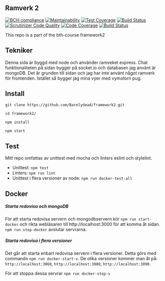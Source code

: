 Ramverk 2
---------------

[![BCH compliance](https://bettercodehub.com/edge/badge/Barelydead/framework2?branch=master)](https://bettercodehub.com/)
[![Maintainability](https://api.codeclimate.com/v1/badges/2d247096c0bfb7a88f4c/maintainability)](https://codeclimate.com/github/Barelydead/framework2/maintainability)
[![Test Coverage](https://api.codeclimate.com/v1/badges/2d247096c0bfb7a88f4c/test_coverage)](https://codeclimate.com/github/Barelydead/framework2/test_coverage)
[![Build Status](https://travis-ci.org/Barelydead/framework2.svg?branch=master)](https://travis-ci.org/Barelydead/framework2)
[![Scrutinizer Code Quality](https://scrutinizer-ci.com/g/Barelydead/framework2/badges/quality-score.png?b=master)](https://scrutinizer-ci.com/g/Barelydead/framework2/?branch=master)
[![Code Coverage](https://scrutinizer-ci.com/g/Barelydead/framework2/badges/coverage.png?b=master)](https://scrutinizer-ci.com/g/Barelydead/framework2/?branch=master)
[![Build Status](https://scrutinizer-ci.com/g/Barelydead/framework2/badges/build.png?b=master)](https://scrutinizer-ci.com/g/Barelydead/framework2/build-status/master)

This repo is a part of the bth-course framework2

## Tekniker
Denna sida är byggd med node och använder ramveket express. Chat funktionaliteten på sidan bygger på socket.io och databasen jag använt är mongoDB. Det är grunden till sidan och jag har inte använt något ramverk för frontenden. Istället så bygger jag mina vyer med vymotorn pug.


## Install

```
git clone https://github.com/Barelydead/framework2.git
```

```
cd framework2/
```

```
npm install
```

```
npm start
```

## Test
Mitt repo omfattas av unittest med mocha och linters eslint och stylelint.

- Unittest: `npm test`
- Linters: `npm run lint`
- Unittest i flera versioner av node: `npm run docker-test-all`

## Docker

##### Starta redovisa och mongoDB
För att starta redovisa servern och mongodbservern kör `npm run start-docker` och rikta webläsaren till http://localhost:3000 för att komma åt sidan. `npm run stop-docker` avslutar servrarna.

##### Starta redovisa i flera versioner
Det går att starta enbart redovisa servern i flera versioner. Detta görs med commando `npm run docker-start-v`.
De olika versioner kommer man åt på: `http://localhost:3060`, `http://localhost:3080`, `http://localhost:3090`.

För att stoppa dessa servrar `npm run docker-stop-v`
